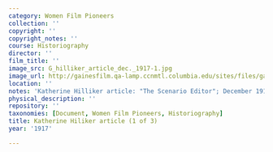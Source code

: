 ```yaml
---
category: Women Film Pioneers
collection: ''
copyright: ''
copyright_notes: ''
course: Historiography
director: ''
film_title: ''
image_src: G_hilliker_article_dec._1917-1.jpg
image_url: http://gainesfilm.qa-lamp.ccnmtl.columbia.edu/sites/files/gainesfilm/images/G_hilliker_article_dec._1917-1.jpg
location: ''
notes: 'Katherine Hilliker article: "The Scenario Editor"; December 1917'
physical_description: ''
repository: ''
taxonomies: [Document, Women Film Pioneers, Historiography]
title: Katherine Hiliker article (1 of 3)
year: '1917'

---
```

